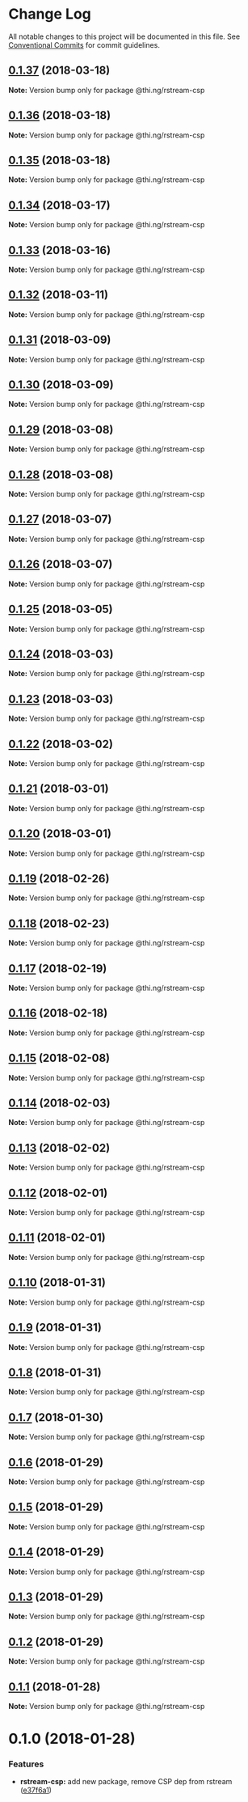# Change Log

All notable changes to this project will be documented in this file.
See [Conventional Commits](https://conventionalcommits.org) for commit guidelines.

<a name="0.1.37"></a>
## [0.1.37](https://github.com/thi-ng/umbrella/compare/@thi.ng/rstream-csp@0.1.36...@thi.ng/rstream-csp@0.1.37) (2018-03-18)




**Note:** Version bump only for package @thi.ng/rstream-csp

<a name="0.1.36"></a>
## [0.1.36](https://github.com/thi-ng/umbrella/compare/@thi.ng/rstream-csp@0.1.35...@thi.ng/rstream-csp@0.1.36) (2018-03-18)




**Note:** Version bump only for package @thi.ng/rstream-csp

<a name="0.1.35"></a>
## [0.1.35](https://github.com/thi-ng/umbrella/compare/@thi.ng/rstream-csp@0.1.34...@thi.ng/rstream-csp@0.1.35) (2018-03-18)




**Note:** Version bump only for package @thi.ng/rstream-csp

<a name="0.1.34"></a>
## [0.1.34](https://github.com/thi-ng/umbrella/compare/@thi.ng/rstream-csp@0.1.33...@thi.ng/rstream-csp@0.1.34) (2018-03-17)




**Note:** Version bump only for package @thi.ng/rstream-csp

<a name="0.1.33"></a>
## [0.1.33](https://github.com/thi-ng/umbrella/compare/@thi.ng/rstream-csp@0.1.32...@thi.ng/rstream-csp@0.1.33) (2018-03-16)




**Note:** Version bump only for package @thi.ng/rstream-csp

<a name="0.1.32"></a>
## [0.1.32](https://github.com/thi-ng/umbrella/compare/@thi.ng/rstream-csp@0.1.31...@thi.ng/rstream-csp@0.1.32) (2018-03-11)




**Note:** Version bump only for package @thi.ng/rstream-csp

<a name="0.1.31"></a>
## [0.1.31](https://github.com/thi-ng/umbrella/compare/@thi.ng/rstream-csp@0.1.30...@thi.ng/rstream-csp@0.1.31) (2018-03-09)




**Note:** Version bump only for package @thi.ng/rstream-csp

<a name="0.1.30"></a>
## [0.1.30](https://github.com/thi-ng/umbrella/compare/@thi.ng/rstream-csp@0.1.29...@thi.ng/rstream-csp@0.1.30) (2018-03-09)




**Note:** Version bump only for package @thi.ng/rstream-csp

<a name="0.1.29"></a>
## [0.1.29](https://github.com/thi-ng/umbrella/compare/@thi.ng/rstream-csp@0.1.28...@thi.ng/rstream-csp@0.1.29) (2018-03-08)




**Note:** Version bump only for package @thi.ng/rstream-csp

<a name="0.1.28"></a>
## [0.1.28](https://github.com/thi-ng/umbrella/compare/@thi.ng/rstream-csp@0.1.27...@thi.ng/rstream-csp@0.1.28) (2018-03-08)




**Note:** Version bump only for package @thi.ng/rstream-csp

<a name="0.1.27"></a>
## [0.1.27](https://github.com/thi-ng/umbrella/compare/@thi.ng/rstream-csp@0.1.26...@thi.ng/rstream-csp@0.1.27) (2018-03-07)




**Note:** Version bump only for package @thi.ng/rstream-csp

<a name="0.1.26"></a>
## [0.1.26](https://github.com/thi-ng/umbrella/compare/@thi.ng/rstream-csp@0.1.25...@thi.ng/rstream-csp@0.1.26) (2018-03-07)




**Note:** Version bump only for package @thi.ng/rstream-csp

<a name="0.1.25"></a>
## [0.1.25](https://github.com/thi-ng/umbrella/compare/@thi.ng/rstream-csp@0.1.24...@thi.ng/rstream-csp@0.1.25) (2018-03-05)




**Note:** Version bump only for package @thi.ng/rstream-csp

<a name="0.1.24"></a>
## [0.1.24](https://github.com/thi-ng/umbrella/compare/@thi.ng/rstream-csp@0.1.23...@thi.ng/rstream-csp@0.1.24) (2018-03-03)




**Note:** Version bump only for package @thi.ng/rstream-csp

<a name="0.1.23"></a>
## [0.1.23](https://github.com/thi-ng/umbrella/compare/@thi.ng/rstream-csp@0.1.22...@thi.ng/rstream-csp@0.1.23) (2018-03-03)




**Note:** Version bump only for package @thi.ng/rstream-csp

<a name="0.1.22"></a>
## [0.1.22](https://github.com/thi-ng/umbrella/compare/@thi.ng/rstream-csp@0.1.21...@thi.ng/rstream-csp@0.1.22) (2018-03-02)




**Note:** Version bump only for package @thi.ng/rstream-csp

<a name="0.1.21"></a>
## [0.1.21](https://github.com/thi-ng/umbrella/compare/@thi.ng/rstream-csp@0.1.20...@thi.ng/rstream-csp@0.1.21) (2018-03-01)




**Note:** Version bump only for package @thi.ng/rstream-csp

<a name="0.1.20"></a>
## [0.1.20](https://github.com/thi-ng/umbrella/compare/@thi.ng/rstream-csp@0.1.19...@thi.ng/rstream-csp@0.1.20) (2018-03-01)




**Note:** Version bump only for package @thi.ng/rstream-csp

<a name="0.1.19"></a>
## [0.1.19](https://github.com/thi-ng/umbrella/compare/@thi.ng/rstream-csp@0.1.18...@thi.ng/rstream-csp@0.1.19) (2018-02-26)




**Note:** Version bump only for package @thi.ng/rstream-csp

<a name="0.1.18"></a>
## [0.1.18](https://github.com/thi-ng/umbrella/compare/@thi.ng/rstream-csp@0.1.17...@thi.ng/rstream-csp@0.1.18) (2018-02-23)




**Note:** Version bump only for package @thi.ng/rstream-csp

<a name="0.1.17"></a>
## [0.1.17](https://github.com/thi-ng/umbrella/compare/@thi.ng/rstream-csp@0.1.16...@thi.ng/rstream-csp@0.1.17) (2018-02-19)




**Note:** Version bump only for package @thi.ng/rstream-csp

<a name="0.1.16"></a>
## [0.1.16](https://github.com/thi-ng/umbrella/compare/@thi.ng/rstream-csp@0.1.15...@thi.ng/rstream-csp@0.1.16) (2018-02-18)




**Note:** Version bump only for package @thi.ng/rstream-csp

<a name="0.1.15"></a>
## [0.1.15](https://github.com/thi-ng/umbrella/compare/@thi.ng/rstream-csp@0.1.14...@thi.ng/rstream-csp@0.1.15) (2018-02-08)




**Note:** Version bump only for package @thi.ng/rstream-csp

<a name="0.1.14"></a>
## [0.1.14](https://github.com/thi-ng/umbrella/compare/@thi.ng/rstream-csp@0.1.13...@thi.ng/rstream-csp@0.1.14) (2018-02-03)




**Note:** Version bump only for package @thi.ng/rstream-csp

<a name="0.1.13"></a>
## [0.1.13](https://github.com/thi-ng/umbrella/compare/@thi.ng/rstream-csp@0.1.12...@thi.ng/rstream-csp@0.1.13) (2018-02-02)




**Note:** Version bump only for package @thi.ng/rstream-csp

<a name="0.1.12"></a>
## [0.1.12](https://github.com/thi-ng/umbrella/compare/@thi.ng/rstream-csp@0.1.11...@thi.ng/rstream-csp@0.1.12) (2018-02-01)




**Note:** Version bump only for package @thi.ng/rstream-csp

<a name="0.1.11"></a>
## [0.1.11](https://github.com/thi-ng/umbrella/compare/@thi.ng/rstream-csp@0.1.10...@thi.ng/rstream-csp@0.1.11) (2018-02-01)




**Note:** Version bump only for package @thi.ng/rstream-csp

<a name="0.1.10"></a>
## [0.1.10](https://github.com/thi-ng/umbrella/compare/@thi.ng/rstream-csp@0.1.9...@thi.ng/rstream-csp@0.1.10) (2018-01-31)




**Note:** Version bump only for package @thi.ng/rstream-csp

<a name="0.1.9"></a>
## [0.1.9](https://github.com/thi-ng/umbrella/compare/@thi.ng/rstream-csp@0.1.8...@thi.ng/rstream-csp@0.1.9) (2018-01-31)




**Note:** Version bump only for package @thi.ng/rstream-csp

<a name="0.1.8"></a>
## [0.1.8](https://github.com/thi-ng/umbrella/compare/@thi.ng/rstream-csp@0.1.7...@thi.ng/rstream-csp@0.1.8) (2018-01-31)




**Note:** Version bump only for package @thi.ng/rstream-csp

<a name="0.1.7"></a>
## [0.1.7](https://github.com/thi-ng/umbrella/compare/@thi.ng/rstream-csp@0.1.6...@thi.ng/rstream-csp@0.1.7) (2018-01-30)




**Note:** Version bump only for package @thi.ng/rstream-csp

<a name="0.1.6"></a>
## [0.1.6](https://github.com/thi-ng/umbrella/compare/@thi.ng/rstream-csp@0.1.5...@thi.ng/rstream-csp@0.1.6) (2018-01-29)




**Note:** Version bump only for package @thi.ng/rstream-csp

<a name="0.1.5"></a>
## [0.1.5](https://github.com/thi-ng/umbrella/compare/@thi.ng/rstream-csp@0.1.4...@thi.ng/rstream-csp@0.1.5) (2018-01-29)




**Note:** Version bump only for package @thi.ng/rstream-csp

<a name="0.1.4"></a>
## [0.1.4](https://github.com/thi-ng/umbrella/compare/@thi.ng/rstream-csp@0.1.3...@thi.ng/rstream-csp@0.1.4) (2018-01-29)




**Note:** Version bump only for package @thi.ng/rstream-csp

<a name="0.1.3"></a>
## [0.1.3](https://github.com/thi-ng/umbrella/compare/@thi.ng/rstream-csp@0.1.2...@thi.ng/rstream-csp@0.1.3) (2018-01-29)




**Note:** Version bump only for package @thi.ng/rstream-csp

<a name="0.1.2"></a>
## [0.1.2](https://github.com/thi-ng/umbrella/compare/@thi.ng/rstream-csp@0.1.1...@thi.ng/rstream-csp@0.1.2) (2018-01-29)




**Note:** Version bump only for package @thi.ng/rstream-csp

<a name="0.1.1"></a>
## [0.1.1](https://github.com/thi-ng/umbrella/compare/@thi.ng/rstream-csp@0.1.0...@thi.ng/rstream-csp@0.1.1) (2018-01-28)




**Note:** Version bump only for package @thi.ng/rstream-csp

<a name="0.1.0"></a>
# 0.1.0 (2018-01-28)


### Features

* **rstream-csp:** add new package, remove CSP dep from rstream ([e37f6a1](https://github.com/thi-ng/umbrella/commit/e37f6a1))
